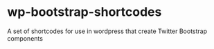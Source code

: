 # wp-bootstrap-shortcodes
A set of shortcodes for use in wordpress that create Twitter Bootstrap components
